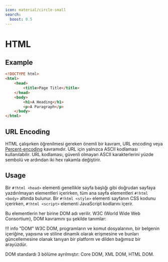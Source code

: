 ```yaml
---
icon: material/circle-small
search:
  boost: 0.5
---
```


# HTML

## Example

```html title="index.html" linenums="1"
<!DOCTYPE html>
<html>
    <head>
        <title>Page Title</title>
    </head>
    <body>
        <h1>A Heading</h1>
        <p>A Paragraph</p>
    </body>
</html>
```

## URL Encoding

HTML çalışırken öğrenilmesi gereken önemli bir kavram, URL encoding veya [Percent-encoding](https://en.wikipedia.org/wiki/Percent-encoding) kavramıdır. URL için yalnızca ASCII kodlaması kullanılabilir. URL kodlaması, güvenli olmayan ASCII karakterlerini yüzde sembolü ve ardından iki hex rakamla değiştirir.

## Usage

Bir `#!html <head>` elementi genellikle sayfa başlığı gibi doğrudan sayfaya yazdırılmayan elementleri içerirken, tüm ana sayfa elementleri `#!html <body>` altında bulunur. Bir `#!html <style>` elementi sayfanın CSS kodunu içerirken, `#!html <script>` elementi JavaScript kodlarını içerir.

Bu elementlerin her birine DOM adı verilir. W3C (World Wide Web Consortium), DOM kavramını şu şekilde tanımlar:

!!! info "DOM"
    W3C DOM, programların ve komut dosyalarının, bir belgenin içeriğine, yapısına ve stiline dinamik olarak erişmesine ve bunları güncellemesine olanak tanıyan bir platform ve dilden bağımsız bir arayüzdür.

DOM standardı 3 bölüme ayrılmıştır: Core DOM, XML DOM, HTML DOM.

